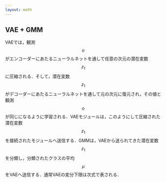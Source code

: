 ```yaml
---
layout: math
---
```

## VAE + GMM

VAEでは，観測$$o$$がエンコーダーにあたるニューラルネットを通して任意の次元の潜在変数$$z_1$$に圧縮される．そして，潜在変数$$z_1$$がデコーダーにあたるニューラルネットを通して元の次元に復元され，その値と観測$$o$$が同じになるように学習される．VAEモジュールは，このようにして圧縮された潜在変数$$z_1$$を接続されたモジュールへ送信する．GMMは，VAEから送られてきた潜在変数$$z_1$$を分類し，分類されたクラスの平均$$\mu$$をVAEへ送信する．通常VAEの変分下限は次式で表される．
